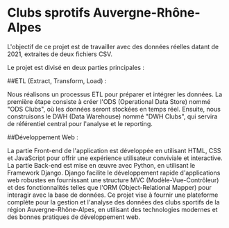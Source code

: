 # Clubs sprotifs Auvergne-Rhône-Alpes

L'objectif de ce projet est de travailler avec des données réelles datant de 2021, extraites de deux fichiers CSV.

Le projet est divisé en deux parties principales :

##ETL (Extract, Transform, Load) :

Nous réalisons un processus ETL pour préparer et intégrer les données. La première étape consiste à créer l'ODS (Operational Data Store) nommé "ODS Clubs", où les données seront stockées en temps réel. Ensuite, nous construisons le DWH (Data Warehouse) nommé "DWH Clubs", qui servira de référentiel central pour l'analyse et le reporting.

##Développement Web :

La partie Front-end de l'application est développée en utilisant HTML, CSS et JavaScript pour offrir une expérience utilisateur conviviale et interactive.
La partie Back-end est mise en œuvre avec Python, en utilisant le Framework Django. Django facilite le développement rapide d'applications web robustes en fournissant une structure MVC (Modèle-Vue-Contrôleur) et des fonctionnalités telles que l'ORM (Object-Relational Mapper) pour interagir avec la base de données.
Ce projet vise à fournir une plateforme complète pour la gestion et l'analyse des données des clubs sportifs de la région Auvergne-Rhône-Alpes, en utilisant des technologies modernes et des bonnes pratiques de développement web.

